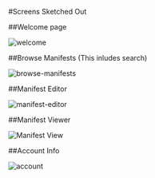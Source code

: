 #Screens Sketched Out

##Welcome page

![welcome](images/WelcomePage-login.png)&nbsp;

##Browse Manifests (This inludes search)

![browse-manifests](images/BrowseManifests.png)&nbsp;

##Manifest Editor

![manifest-editor](images/ManifestEditor.png)&nbsp; 

##Manifest Viewer

![Manifest View](images/ManifestEditor.png)&nbsp; 

##Account Info

![account](images/UserAccountInfo.png)&nbsp; 


